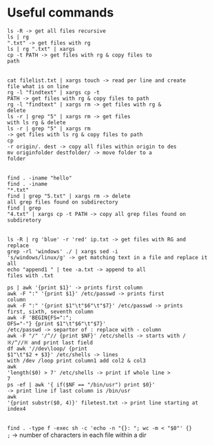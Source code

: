 # Useful commands

<code>ls -R                                                               -> get all files recursive</code></br>
<code>ls | rg ".txt"                                                      -> get files with rg</code></br>
<code>ls | rg ".txt" | xargs cp -t PATH                                   -> get files with rg & copy files to path</code></br></br>

<code>cat filelist.txt | xargs touch                                      -> read per line and create file what is on line</code></br>
<code>rg -l "findtext" | xargs cp -t PATH                                 -> get files with rg & copy files to path</code></br>
<code>rg -l "findtext" | xargs rm                                         -> get files with rg & delete</code></br>
<code>ls -r | grep "5" | xargs rm                                         -> get files with ls rg & delete</code></br>
<code>ls -r | grep "5" | xargs rm                                         -> get files with ls rg & copy files to path</code></br>
<code>cp -r origin/. dest                                                 -> copy all files within origin to des</code></br>
<code>mv originfolder destfolder/                                         -> move folder to a folder</code></br></br>

<code>find . -iname "hello"</code></br>
<code>find . -iname "*.txt"</code></br>
<code>find | grep "5.txt" | xargs rm                                      -> delete all grep files found on subdirectory</code></br>
<code>find | grep "4.txt" | xargs cp -t PATH                              -> copy all grep files found on subdiretory</code></br></br>

<code>ls -R | rg 'blue' -r 'red' ip.txt                                   -> get files with RG and replace</code></br>
<code>grep -rl 'windows' ./ | xargs sed -i 's/windows/linux/g'            -> get matching text in a file and replace it all</code></br>
<code>echo "append1  " | tee -a.txt                                       -> append to all files with .txt</code></br>

<code>ps | awk '{print $1}'                                               -> prints first column</code></br>
<code>awk -F ":" '{print $1}' /etc/passwd                                 -> prints first column</code></br>
<code>awk -F ":" '{print $1"\t"$6"\t"$7}' /etc/passwd                     -> prints first, sixth, seventh column</code></br>
<code>awk -F 'BEGIN{FS=":"; OFS="-"} {print $1"\t"$6"\t"$7}' /etc/passwd  -> separtor of : replace with - column</code></br>
<code>awk -F "/" '/^\// {print $NF}' /etc/shells                           -> starts with / ※/^\//※ and print last field</code><br>
<code>df awk '/\/dev\loop/ {print $1"\t"$2 + $3}' /etc/shells              -> lines with /dev /loop print column1 add col2 & col3</code></br>
<code>awk 'length($0) > 7' /etc/shells                                    -> print if whole line > 7</code></br>
<code>ps -ef | awk '{ if($NF == "/bin/usr") print $0}'                    -> print line if last column is /bin/usr</code></br>
<code>awk '{print substr($0, 4)}' filetest.txt                            -> print line starting at index4</code></br></br>

<code>find . -type f -exec sh -c 'echo -n "{}: "; wc -m < "$0"' {} \;</code>     -> number of characters in each file within a dir</br></br>
